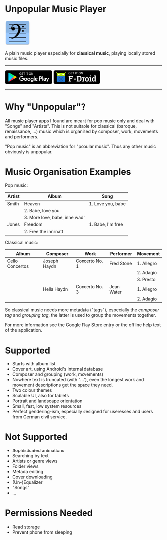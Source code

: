 # Unpopular Music Player
<img alt="Logo" src="app/src/main/res/mipmap-xxxhdpi/ic_launcher.png" width="80">

A plain music player especially for **classical music**, playing locally stored music files.

***

<a href='https://play.google.com/store/apps/details?id=de.kromke.andreas.unpopmusicplayerfree'><img src='app/src/main/assets/public/google-play.png' alt='Get it on Google Play' height=45/></a>
<a href='https://f-droid.org/app/de.kromke.andreas.unpopmusicplayer'><img src='app/src/main/assets/public/f-droid.png' alt='Get it on F-Droid' height=45 ></a>

***

# Why "Unpopular"?
All music player apps I found are meant for pop music only and deal with "Songs" and "Artists". This is not suitable for classical (baroque, renaissance, ...) music which is organised by composer, work, movements and performers.

"Pop music" is an abbreviation for "popular music". Thus any other music obviously is unpopular.

# Music Organisation Examples
Pop music:

Artist | Album  | Song
-------| ------ | -------------
Smith | Heaven  | 1. Love you, babe
 | | 2. Babe, love you
 | | 3. More love, babe, inne wadr
Jones  | Freedom | 1. Babe, I'm free
 | | 2. Free the innrnatt

Classical music:

| Album  | Composer  | Work | Performer | Movement
|------- |-----------| -----| --- | ---
| Cello Concertos | Joseph Haydn | Concerto No. 1 | Fred Stone | 1. Allegro
|                 |              |                |            | 2. Adagio 
|                 |              |                |            | 3. Presto 
|                 | Hella Haydn  | Concerto No. 3 | Jean Water | 1. Allegro
|                 |              |                |            | 2. Adagio


So classical music needs more metadata ("tags"), especially the *composer tag* and *grouping tag*, the latter is used to group the movements together.

For more information see the Google Play Store entry or the offline help text of the application.

# Supported

* Starts with album list
* Cover art, using Android's internal database
* Composer and grouping (work, movements)
* Nowhere text is truncated (with "..."), even the longest work and movement descriptions get the space they need.
* Two colour themes
* Scalable UI, also for tablets
* Portrait and landscape orientation
* Small, fast, low system resources
* Perfect gendering-ism, especially designed for useresses and users from German civil service.

# Not Supported
* Sophisticated animations
* Searching by text
* Artists or genre views
* Folder views
* Metada editing
* Cover downloading
* (Un-)Equalizer
* "Songs"
* ...

# Permissions Needed
* Read storage
* Prevent phone from sleeping
